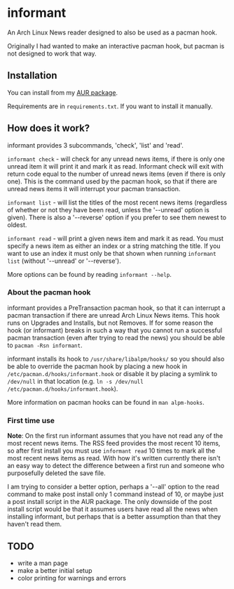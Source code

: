 # informant

An Arch Linux News reader designed to also be used as a pacman hook.

Originally I had wanted to make an interactive pacman hook, but pacman is not
designed to work that way.

## Installation

You can install from my [AUR package](https://aur.archlinux.org/packages/informant/).

Requirements are in `requirements.txt`. If you want to install it manually.

## How does it work?

informant provides 3 subcommands, 'check', 'list' and 'read'.

`informant check` - will check for any unread news items, if there is only one
unread item it will print it and mark it as read. Informant check will exit with
return code equal to the number of unread news items (even if there is only
one). This is the command used by the pacman hook, so that if there are unread
news items it will interrupt your pacman transaction.

`informant list` - will list the titles of the most recent news items
(regardless of whether or not they have been read, unless the '--unread' option
is given). There is also a '--reverse' option if you prefer to see them newest
to oldest.

`informant read` - will print a given news item and mark it as read. You must
specify a news item as either an index or a string matching the title. If you
want to use an index it must only be that shown when running `informant list`
(without '--unread' or '--reverse').

More options can be found by reading `informant --help`.

### About the pacman hook

informant provides a PreTransaction pacman hook, so that it can interrupt a
pacman transaction if there are unread Arch Linux News items. This hook runs on
Upgrades and Installs, but not Removes. If for some reason the hook (or
informant) breaks in such a way that you cannot run a successful pacman
transaction (even after trying to read the news) you should be able to `pacman
-Rsn informant`.

informant installs its hook to `/usr/share/libalpm/hooks/` so you should also be
able to override the pacman hook by placing a new hook in
`/etc/pacman.d/hooks/informant.hook` or disable it by placing a symlink to
`/dev/null` in that location (e.g. `ln -s /dev/null
/etc/pacman.d/hooks/informant.hook`).

More information on pacman hooks can be found in `man alpm-hooks`.

### First time use

**Note**: On the first run informant assumes that you have not read any of the
most recent news items. The RSS feed provides the most recent 10 items, so after
first install you must use `informant read` 10 times to mark all the most recent
news items as read. With how it's written currently there isn't an easy way to
detect the difference between a first run and someone who purposefully deleted
the save file.

I am trying to consider a better option, perhaps a '--all' option to the read
command to make post install only 1 command instead of 10, or maybe just a post
install script in the AUR package. The only downside of the post install script
would be that it assumes users have read all the news when installing informant,
but perhaps that is a better assumption than that they haven't read them.

## TODO

- write a man page
- make a better initial setup
- color printing for warnings and errors
